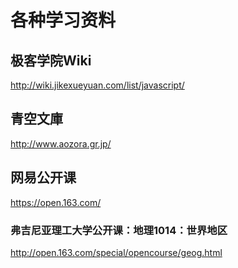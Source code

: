 各种学习资料
============

## 极客学院Wiki

http://wiki.jikexueyuan.com/list/javascript/

## 青空文庫

http://www.aozora.gr.jp/

## 网易公开课

https://open.163.com/

### 弗吉尼亚理工大学公开课：地理1014：世界地区

http://open.163.com/special/opencourse/geog.html

